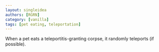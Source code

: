 ```yaml
---
layout: singleidea
authors: [RGRN]
category: [vanilla]
tags: [pet eating, teleportation]
---
```

When a pet eats a teleportitis-granting corpse, it randomly teleports (if possible).
